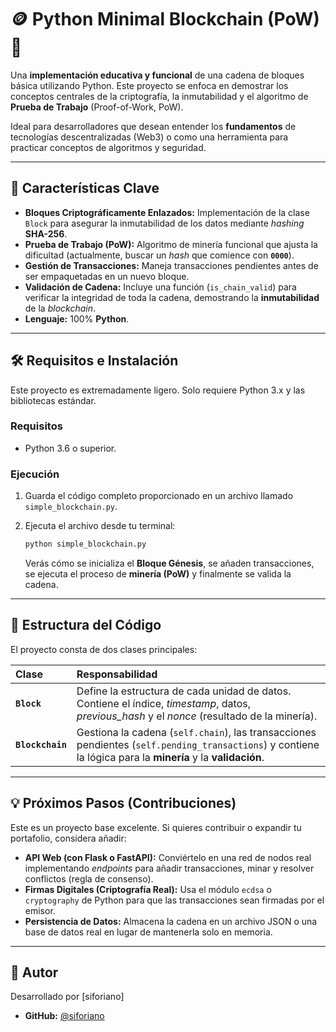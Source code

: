 # 🪙 Python Minimal Blockchain (PoW) 🐍

Una **implementación educativa y funcional** de una cadena de bloques básica utilizando Python. Este proyecto se enfoca en demostrar los conceptos centrales de la criptografía, la inmutabilidad y el algoritmo de **Prueba de Trabajo** (Proof-of-Work, PoW).

Ideal para desarrolladores que desean entender los **fundamentos** de tecnologías descentralizadas (Web3) o como una herramienta para practicar conceptos de algoritmos y seguridad.

---

## 🚀 Características Clave

* **Bloques Criptográficamente Enlazados:** Implementación de la clase `Block` para asegurar la inmutabilidad de los datos mediante *hashing* **SHA-256**.
* **Prueba de Trabajo (PoW):** Algoritmo de minería funcional que ajusta la dificultad (actualmente, buscar un *hash* que comience con **`0000`**).
* **Gestión de Transacciones:** Maneja transacciones pendientes antes de ser empaquetadas en un nuevo bloque.
* **Validación de Cadena:** Incluye una función (`is_chain_valid`) para verificar la integridad de toda la cadena, demostrando la **inmutabilidad** de la *blockchain*.
* **Lenguaje:** 100% **Python**.

---

## 🛠️ Requisitos e Instalación

Este proyecto es extremadamente ligero. Solo requiere Python 3.x y las bibliotecas estándar.

### Requisitos

* Python 3.6 o superior.

### Ejecución

1.  Guarda el código completo proporcionado en un archivo llamado `simple_blockchain.py`.
2.  Ejecuta el archivo desde tu terminal:

    ```bash
    python simple_blockchain.py
    ```

    Verás cómo se inicializa el **Bloque Génesis**, se añaden transacciones, se ejecuta el proceso de **minería (PoW)** y finalmente se valida la cadena.

---

## 🧠 Estructura del Código

El proyecto consta de dos clases principales:

| Clase | Responsabilidad |
| :--- | :--- |
| **`Block`** | Define la estructura de cada unidad de datos. Contiene el índice, *timestamp*, datos, *previous\_hash* y el *nonce* (resultado de la minería). |
| **`Blockchain`** | Gestiona la cadena (`self.chain`), las transacciones pendientes (`self.pending_transactions`) y contiene la lógica para la **minería** y la **validación**. |

---

## 💡 Próximos Pasos (Contribuciones)

Este es un proyecto base excelente. Si quieres contribuir o expandir tu portafolio, considera añadir:

* **API Web (con Flask o FastAPI):** Conviértelo en una red de nodos real implementando *endpoints* para añadir transacciones, minar y resolver conflictos (regla de consenso).
* **Firmas Digitales (Criptografía Real):** Usa el módulo `ecdsa` o `cryptography` de Python para que las transacciones sean firmadas por el emisor.
* **Persistencia de Datos:** Almacena la cadena en un archivo JSON o una base de datos real en lugar de mantenerla solo en memoria.

---

## 👤 Autor

Desarrollado por [siforiano]

* **GitHub:** [@siforiano](https://github.com/siforiano)
